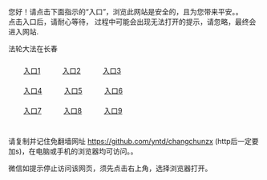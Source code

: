 您好！请点击下面指示的“入口”，浏览此网站是安全的，且为您带来平安。。 <br/>
点击入口后，请耐心等待， 过程中可能会出现无法打开的提示，请忽略，最终会进入网站. </br>

法轮大法在长春<br/>
<div style="padding:10px"><a style="margin:20px" target="_blank" href="https://d319rjlszn1k7j.cloudfront.net/2Qpsp?gqabfk" id="ccLink1" rel="nofollow">入口1</a> <a target="_blank" style="margin:20px" href="https://dn7s4pxq8zun.cloudfront.net/2Qpsp?fnhum" id="ccLink2" rel="nofollow">入口2</a> <a style="margin:20px" target="_blank" href="https://dblk3eyigirko.cloudfront.net/2Qpsp?teobb" id="ccLink3" rel="nofollow">入口3</a></div>

<div style="padding:10px" ><a style="margin:20px" target="_blank" href="https://d319rjlszn1k7j.cloudfront.net/2Qpsp?gqabfk" id="ccLink4" rel="nofollow">入口4</a> <a style="margin:20px" href="https://dn7s4pxq8zun.cloudfront.net/2Qpsp?fnhum" target="_blank" id="ccLink5" rel="nofollow">入口5</a> <a style="margin:20px" href="https://dblk3eyigirko.cloudfront.net/2Qpsp?teobb" target="_blank" id="ccLink6" rel="nofollow">入口6</a></div>

<div style="padding:10px"><a style="margin:20px" target="_blank" href="https://d319rjlszn1k7j.cloudfront.net/2Qpsp?gqabfk" id="ccLink7" rel="nofollow">入口7</a> <a style="margin:20px" href="https://dn7s4pxq8zun.cloudfront.net/2Qpsp?fnhum" target="_blank" id="ccLink8" rel="nofollow">入口8</a> <a style="margin:20px" target="_blank" href="https://dblk3eyigirko.cloudfront.net/2Qpsp?teobb" id="ccLink9" rel="nofollow">入口9</a></div>

<br/>



请复制并记住免翻墙网址 https://github.com/yntd/changchunzx (http后一定要加s)，在电脑或手机的浏览器均可访问。。<br/>

微信如提示停止访问该网页，须先点击右上角，选择浏览器打开。
